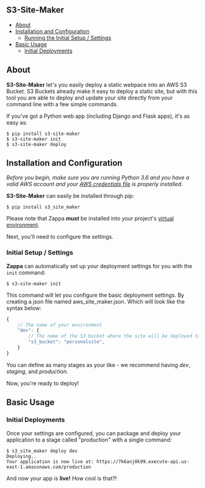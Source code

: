 ## S3-Site-Maker

<!-- START doctoc generated TOC please keep comment here to allow auto update -->
<!-- DON'T EDIT THIS SECTION, INSTEAD RE-RUN doctoc TO UPDATE -->


- [About](#about)
- [Installation and Configuration](#installation-and-configuration)
  - [Running the Initial Setup / Settings](#running-the-initial-setup--settings)
- [Basic Usage](#basic-usage)
  - [Initial Deployments](#initial-deployments)
  <!-- END doctoc generated TOC please keep comment here to allow auto update -->
  
  
## About

**S3-Site-Maker** let's you easily deploy a static webpace into an AWS S3 Bucket.
 S3 Buckets already make it easy to deploy a static site, but with this tool you are able
 to deploy and update your site directly from your command line with a few simple commands.
 
If you've got a Python web app (including Django and Flask apps), it's as easy as:

```
$ pip install s3-site-maker
$ s3-site-maker init
$ s3-site-maker deploy
```

## Installation and Configuration

_Before you begin, make sure you are running Python 3.6 and you have a valid AWS account and your [AWS credentials file](https://blogs.aws.amazon.com/security/post/Tx3D6U6WSFGOK2H/A-New-and-Standardized-Way-to-Manage-Credentials-in-the-AWS-SDKs) is properly installed._

**S3-Site-Maker** can easily be installed through pip:

    $ pip install s3_site_maker

Please note that Zappa _**must**_ be installed into your project's [virtual environment](http://docs.python-guide.org/en/latest/dev/virtualenvs/).

Next, you'll need to configure the settings.

### Initial Setup / Settings

**Zappa** can automatically set up your deployment settings for you with the `init` command:

    $ s3-site-maker init

This command will let you configure the basic deployment settings. By creating a json file named
aws_site_maker.json. Which will look like the syntax below:

```javascript
{
    // The name of your environment
    "dev": {
        // The name of the S3 bucket where the site will be deployed to for this environment 
        "s3_bucket": "personalsite",
    }
}
```

You can define as many stages as your like - we recommend having _dev_, _staging_, and _production_.

Now, you're ready to deploy!

## Basic Usage

### Initial Deployments

Once your settings are configured, you can package and deploy your application to a stage called "production" with a single command:

    $ s3_site_maker deploy dev
    Deploying..
    Your application is now live at: https://7k6anj0k99.execute-api.us-east-1.amazonaws.com/production

And now your app is **live!** How cool is that?!
